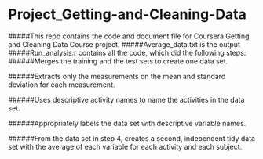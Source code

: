 # Project_Getting-and-Cleaning-Data
#####This repo contains the code and document file for Coursera Getting and Cleaning Data Course project.
#####Average_data.txt  is the output
#####Run_analysis.r contains all the code, which did the following steps:
######Merges the training and the test sets to create one data set.

######Extracts only the measurements on the mean and standard deviation for each measurement.

######Uses descriptive activity names to name the activities in the data set.

######Appropriately labels the data set with descriptive variable names.

######From the data set in step 4, creates a second, independent tidy data set with the average of each variable for each activity and each subject.
